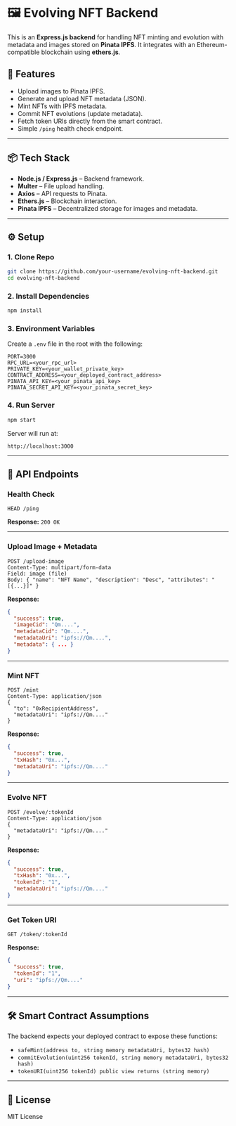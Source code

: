 
# 🖼️ Evolving NFT Backend  

This is an **Express.js backend** for handling NFT minting and evolution with metadata and images stored on **Pinata IPFS**. It integrates with an Ethereum-compatible blockchain using **ethers.js**.  

## 🚀 Features
- Upload images to Pinata IPFS.  
- Generate and upload NFT metadata (JSON).  
- Mint NFTs with IPFS metadata.  
- Commit NFT evolutions (update metadata).  
- Fetch token URIs directly from the smart contract.  
- Simple `/ping` health check endpoint.  

---

## 📦 Tech Stack
- **Node.js / Express.js** – Backend framework.  
- **Multer** – File upload handling.  
- **Axios** – API requests to Pinata.  
- **Ethers.js** – Blockchain interaction.  
- **Pinata IPFS** – Decentralized storage for images and metadata.  

---

## ⚙️ Setup

### 1. Clone Repo
```bash
git clone https://github.com/your-username/evolving-nft-backend.git
cd evolving-nft-backend
````

### 2. Install Dependencies

```bash
npm install
```

### 3. Environment Variables

Create a `.env` file in the root with the following:

```env
PORT=3000
RPC_URL=<your_rpc_url>
PRIVATE_KEY=<your_wallet_private_key>
CONTRACT_ADDRESS=<your_deployed_contract_address>
PINATA_API_KEY=<your_pinata_api_key>
PINATA_SECRET_API_KEY=<your_pinata_secret_key>
```

### 4. Run Server

```bash
npm start
```

Server will run at:

```
http://localhost:3000
```

---

## 🔑 API Endpoints

### Health Check

```http
HEAD /ping
```

**Response:** `200 OK`

---

### Upload Image + Metadata

```http
POST /upload-image
Content-Type: multipart/form-data
Field: image (file)
Body: { "name": "NFT Name", "description": "Desc", "attributes": "[{...}]" }
```

**Response:**

```json
{
  "success": true,
  "imageCid": "Qm....",
  "metadataCid": "Qm....",
  "metadataUri": "ipfs://Qm....",
  "metadata": { ... }
}
```

---

### Mint NFT

```http
POST /mint
Content-Type: application/json
{
  "to": "0xRecipientAddress",
  "metadataUri": "ipfs://Qm...."
}
```

**Response:**

```json
{
  "success": true,
  "txHash": "0x...",
  "metadataUri": "ipfs://Qm...."
}
```

---

### Evolve NFT

```http
POST /evolve/:tokenId
Content-Type: application/json
{
  "metadataUri": "ipfs://Qm...."
}
```

**Response:**

```json
{
  "success": true,
  "txHash": "0x...",
  "tokenId": "1",
  "metadataUri": "ipfs://Qm...."
}
```

---

### Get Token URI

```http
GET /token/:tokenId
```

**Response:**

```json
{
  "success": true,
  "tokenId": "1",
  "uri": "ipfs://Qm...."
}
```

---

## 🛠️ Smart Contract Assumptions

The backend expects your deployed contract to expose these functions:

* `safeMint(address to, string memory metadataUri, bytes32 hash)`
* `commitEvolution(uint256 tokenId, string memory metadataUri, bytes32 hash)`
* `tokenURI(uint256 tokenId) public view returns (string memory)`

---

## 📝 License

MIT License
